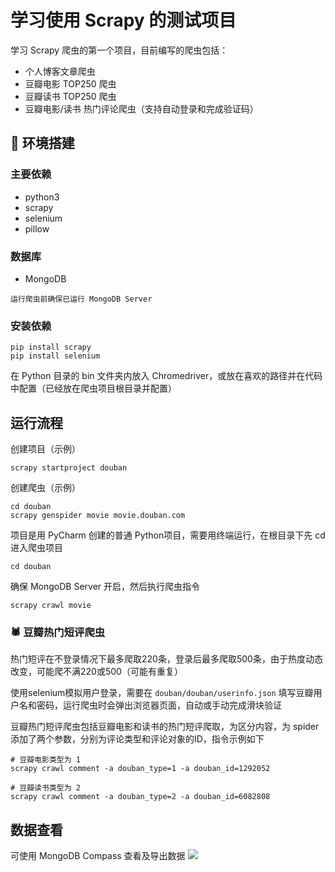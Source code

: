 # 学习使用 Scrapy 的测试项目

学习 Scrapy 爬虫的第一个项目，目前编写的爬虫包括：

+ 个人博客文章爬虫
+ 豆瓣电影 TOP250 爬虫
+ 豆瓣读书 TOP250 爬虫
+ 豆瓣电影/读书 热门评论爬虫（支持自动登录和完成验证码）

## 🚀 环境搭建

### 主要依赖
+ python3
+ scrapy
+ selenium
+ pillow

### 数据库
+ MongoDB

`运行爬虫前确保已运行 MongoDB Server`

### 安装依赖
```
pip install scrapy
pip install selenium
```
在 Python 目录的 bin 文件夹内放入 Chromedriver，或放在喜欢的路径并在代码中配置（已经放在爬虫项目根目录并配置）

## 运行流程

创建项目（示例）
```
scrapy startproject douban
```

创建爬虫（示例）
```
cd douban
scrapy genspider movie movie.douban.com
```

项目是用 PyCharm 创建的普通 Python项目，需要用终端运行，在根目录下先 cd 进入爬虫项目
```
cd douban
```
确保 MongoDB Server 开启，然后执行爬虫指令
```
scrapy crawl movie
```

### 🕷️ 豆瓣热门短评爬虫
热门短评在不登录情况下最多爬取220条，登录后最多爬取500条，由于热度动态改变，可能爬不满220或500（可能有重复）<br>

使用selenium模拟用户登录，需要在 `douban/douban/userinfo.json` 填写豆瓣用户名和密码，运行爬虫时会弹出浏览器页面，自动或手动完成滑块验证<br>

豆瓣热门短评爬虫包括豆瓣电影和读书的热门短评爬取，为区分内容，为 spider 添加了两个参数，分别为评论类型和评论对象的ID，指令示例如下

```
# 豆瓣电影类型为 1
scrapy crawl comment -a douban_type=1 -a douban_id=1292052

# 豆瓣读书类型为 2
scrapy crawl comment -a douban_type=2 -a douban_id=6082808
```

## 数据查看
可使用 MongoDB Compass 查看及导出数据
![](https://cdn.jsdelivr.net/gh/kainzhang/kz-img/img/21/05/11/20210511103523.png)